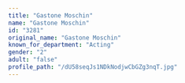 ```yaml
---
title: "Gastone Moschin"
name: "Gastone Moschin"
id: "3281"
original_name: "Gastone Moschin"
known_for_department: "Acting"
gender: "2"
adult: "false"
profile_path: "/dU58seqJs1NDkNodjwCbGZg3nqT.jpg"
---
```

